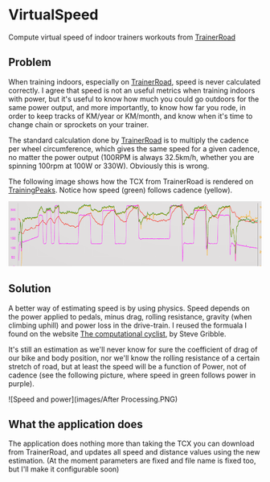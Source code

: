 # VirtualSpeed
Compute virtual speed of indoor trainers workouts from [TrainerRoad][b4825a53]

## Problem

When training indoors, especially on [TrainerRoad][b4825a53], speed is never calculated correctly. I agree that speed is not an useful metrics when training indoors with power, but it's useful to know how much you could go outdoors for the same power output, and more importantly, to know how far you rode, in order to keep tracks of KM/year or KM/month, and know when it's time to change chain or sprockets on your trainer.

The standard calculation done by [TrainerRoad][b4825a53] is to multiply the cadence per wheel circumference, which gives the same speed for a given cadence, no matter the power output (100RPM is always 32.5km/h, whether you are spinning 100rpm at 100W or 330W). Obviously this is wrong.

The following image shows how the TCX from TrainerRoad is rendered on [TrainingPeaks](http://trainingpeaks.com). Notice how speed (green) follows cadence (yellow).

![Speed and cadence](images/before.PNG)

## Solution

A better way of estimating speed is by using physics. Speed depends on the power applied to pedals, minus drag, rolling resistance, gravity (when climbing uphill) and power loss in the drive-train. I reused the formuala I found on the website [The computational cyclist][ba6fa317], by Steve Gribble.

It's still an estimation as we'll never know for sure the coefficient of drag of our bike and body position, nor we'll know the rolling resistance of a certain stretch of road, but at least the speed will be a function of Power, not of cadence (see the following picture, where speed in green follows power in purple).

![Speed and power](images/After Processing.PNG)

## What the application does

The application does nothing more than taking the TCX you can download from TrainerRoad, and updates all speed and distance values using the new estimation. (At the moment parameters are fixed and file name is fixed too, but I'll make it configurable soon)

  [b4825a53]: www.trainerroad.com "TrainerRoad"
  [ba6fa317]: http://www.gribble.org/cycling/power_v_speed.html "The computational cyclist"
